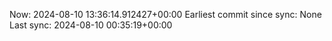 Now: 2024-08-10 13:36:14.912427+00:00 Earliest commit since sync: None Last sync: 2024-08-10 00:35:19+00:00
